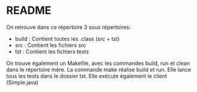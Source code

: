 README
======

On retrouve dans ce répertoire 3 sous répertoires:
- build : Contient toutes les .class (src + tst)
- src : Contient les fichiers src
- tst : Contient les fichiers tests

On trouve également un Makefile, avec les commandes build, 
run et clean dans le répertoire mère. La commande make réalise 
build et run. Elle lance tous les tests dans le dossier tst. Elle 
exécute également le client (Simple.java)
